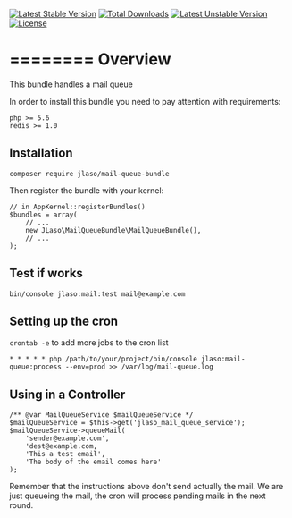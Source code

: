 [![Latest Stable Version](https://poser.pugx.org/jlaso/MailQueueBundle/v/stable.svg)](https://packagist.org/packages/jlaso/mail-queue-bundle) 
[![Total Downloads](https://poser.pugx.org/jlaso/MailQueueBundle/downloads.svg)](https://packagist.org/packages/jlaso/mail-queue-bundle) 
[![Latest Unstable Version](https://poser.pugx.org/jlaso/MailQueueBundle/v/unstable.svg)](https://packagist.org/packages/jlaso/mail-queue-bundle) 
[![License](https://poser.pugx.org/jlaso/MailQueueBundle/license.svg)](https://packagist.org/packages/jlaso/mail-queue-bundle)

========
Overview
========

This bundle handles a mail queue

In order to install this bundle you need to pay attention with requirements: 

    php >= 5.6
    redis >= 1.0


Installation
------------


```composer require jlaso/mail-queue-bundle```


Then register the bundle with your kernel:

    // in AppKernel::registerBundles()
    $bundles = array(
        // ...
        new JLaso\MailQueueBundle\MailQueueBundle(),
        // ...
    );


Test if works
-------------

    bin/console jlaso:mail:test mail@example.com 
    
    
Setting up the cron
-------------------

```crontab -e``` to add more jobs to the cron list

```
* * * * * php /path/to/your/project/bin/console jlaso:mail-queue:process --env=prod >> /var/log/mail-queue.log
```

Using in a Controller
---------------------

```
/** @var MailQueueService $mailQueueService */
$mailQueueService = $this->get('jlaso_mail_queue_service');
$mailQueueService->queueMail(
    'sender@example.com',
    'dest@example.com,
    'This a test email',
    'The body of the email comes here'
);
```



Remember that the instructions above don't send actually the mail. We are just queueing the mail, the cron will process pending mails in the next round.
